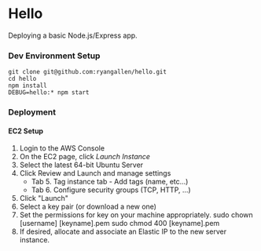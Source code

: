 # Hello

Deploying a basic Node.js/Express app.

### Dev Environment Setup

    git clone git@github.com:ryangallen/hello.git
    cd hello
    npm install
    DEBUG=hello:* npm start

### Deployment

#### EC2 Setup

1. Login to the AWS Console
1. On the EC2 page, click *Launch Instance*
1. Select the latest 64-bit Ubuntu Server
1. Click Review and Launch and manage settings
    * Tab 5. Tag instance tab - Add tags (name, etc...)
    * Tab 6. Configure security groups (TCP, HTTP, ...)
1. Click "Launch"
1. Select a key pair (or download a new one)
1. Set the permissions for key on your machine appropriately.
        sudo chown [username] [keyname].pem
        sudo chmod 400 [keyname].pem
1. If desired, allocate and associate an Elastic IP to the new server instance.
